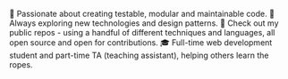 🤠 Passionate about creating testable, modular and maintainable code.
🔭 Always exploring new technologies and design patterns.
🙈 Check out my public repos - using a handful of different techniques and languages, all open source and open for contributions.
🎓 Full-time web development student and part-time TA (teaching assistant), helping others learn the ropes.

